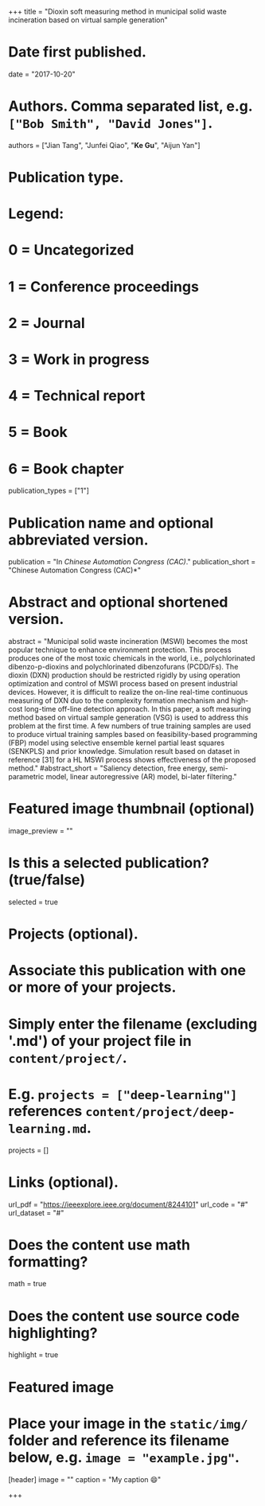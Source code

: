 +++
title = "Dioxin soft measuring method in municipal solid waste incineration based on virtual sample generation"

# Date first published.
date = "2017-10-20"

# Authors. Comma separated list, e.g. `["Bob Smith", "David Jones"]`.
authors = ["Jian Tang", "Junfei Qiao", "**Ke Gu**", "Aijun Yan"]
# Publication type.
# Legend:
# 0 = Uncategorized
# 1 = Conference proceedings
# 2 = Journal
# 3 = Work in progress
# 4 = Technical report
# 5 = Book
# 6 = Book chapter
publication_types = ["1"]

# Publication name and optional abbreviated version.
publication = "In *Chinese Automation Congress (CAC)*."
publication_short = "Chinese Automation Congress (CAC)*"

# Abstract and optional shortened version.
abstract = "Municipal solid waste incineration (MSWI) becomes the most popular technique to enhance environment protection. This process produces one of the most toxic chemicals in the world, i.e., polychlorinated dibenzo-p-dioxins and polychlorinated dibenzofurans (PCDD/Fs). The dioxin (DXN) production should be restricted rigidly by using operation optimization and control of MSWI process based on present industrial devices. However, it is difficult to realize the on-line real-time continuous measuring of DXN duo to the complexity formation mechanism and high-cost long-time off-line detection approach. In this paper, a soft measuring method based on virtual sample generation (VSG) is used to address this problem at the first time. A few numbers of true training samples are used to produce virtual training samples based on feasibility-based programming (FBP) model using selective ensemble kernel partial least squares (SENKPLS) and prior knowledge. Simulation result based on dataset in reference [31] for a HL MSWI process shows effectiveness of the proposed method."
#abstract_short = "Saliency detection, free energy, semi-parametric model, linear autoregressive (AR) model, bi-later filtering."

# Featured image thumbnail (optional)
image_preview = ""

# Is this a selected publication? (true/false)
selected = true

# Projects (optional).
#   Associate this publication with one or more of your projects.
#   Simply enter the filename (excluding '.md') of your project file in `content/project/`.
#   E.g. `projects = ["deep-learning"]` references `content/project/deep-learning.md`.
projects = []

# Links (optional).
url_pdf = "https://ieeexplore.ieee.org/document/8244101"
url_code = "#"
url_dataset = "#"




# Does the content use math formatting?
math = true

# Does the content use source code highlighting?
highlight = true

# Featured image
# Place your image in the `static/img/` folder and reference its filename below, e.g. `image = "example.jpg"`.
[header]
image = ""
caption = "My caption 😄"

+++
